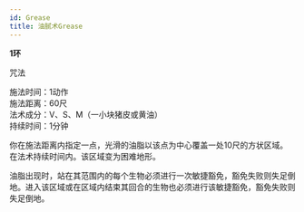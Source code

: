 ```yaml
---
id: Grease
title: 油腻术Grease
---
```


**1环**

咒法

施法时间：1动作  
施法距离：60尺  
法术成分：V、S、M（一小块猪皮或黄油）  
持续时间：1分钟  


你在施法距离内指定一点，光滑的油脂以该点为中心覆盖一处10尺的方状区域。在法术持续时间内。该区域变为困难地形。


油脂出现时，站在其范围内的每个生物必须进行一次敏捷豁免，豁免失败则失足倒地。进入该区域或在区域内结束其回合的生物也必须进行该敏捷豁免，豁免失败则失足倒地。
